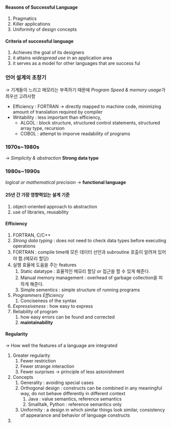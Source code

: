 #### Reasons of Successful Language
1. Pragmatics
2. Killer applications
3. Uniformity of design concepts

#### Criteria of successful language
1. Achieves the goal of its designers
2. it attains *widespread use* in an application area
3. it serves as a model for other languages that are success ful

### 언어 설계의 초창기
$\rightarrow$ 기계들이 느리고 메모리는 부족하기 때문에 *Program Speed & memory usage*가 최우선 고려사항
* Efficiency : FORTRAN $\rightarrow$ directly mapped to machine code, minimizing amount of translation required by compiler
* Writability : less important than efficiency, 
	* ALGOL : block structure, structured control statements, structured array type, recursion
	* COBOL : attempt to imporve readability of programs
### 1970s~1980s
$\rightarrow$ *Simplicity & abstraction*
**Strong data type**
### 1980s~1990s
*logical or mathematical precision*
$\rightarrow$ **functional language**
#### 25년 간 가장 영향력있는 설계 기준
1. object-oriented approach to abstraction
2. use of libraries, reusability

#### Efficiency
1. FORTRAN, C/C++
2. *Strong data typing* : does not need to check data types before executing operations
3. FORTRAN : compile time에 모든 데이터 선언과 subroutine 호출이 알려져 있어야 함.(메모리 할당)
4. 실행 효율에 도움을 주는 features
	1. Static datatype : 효율적인 메모리 할당 or 접근을 할 수 있게 해준다.
	2. Manual memory management : overhead of garbage collection을 피하게 해준다.
	3. Simple sementics : simple structure of running programs
5. *Programmers Efficiency* 
	1. Conciseness of the syntax
6. *Expressiveness* : how easy to express
7. Reliability of program
	1. how easy errors can be found and corrected
	2. **maintainability**
#### Regularity
$\rightarrow$ How well the features of a language are integrated
1. Greater regularity
	1. Fewer restriction
	2. Fewer strange interaction
	3. Fewer surprises $\rightarrow$ principle of less astonishment
2. Concepts
	1. Generality : avoiding special cases
	2. Orthogonal design : constructs can be combined in any meaningful way, do not behave differently in different context
		1. Java : value semantics, reference semantics
		2. Smalltalk, Python : reference semantics only
	3. Uniformity : a design in which similar things look similar, consistency of appearance and behavior of language constructs
 3. 